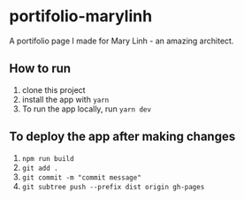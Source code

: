 # portifolio-marylinh

A portifolio page I made for Mary Linh - an amazing architect.

## How to run

1. clone this project
2. install the app with `yarn`
3. To run the app locally, run `yarn dev`

## To deploy the app after making changes

1. `npm run build`
2. `git add .`
3. `git commit -m "commit message"`
4. `git subtree push --prefix dist origin gh-pages`
